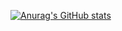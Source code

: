 [![Anurag's GitHub stats](https://github-readme-stats.vercel.app/apiMosiahxyz=anuraghazra)](https://github.com/anuraghazra/github-readme-stats)
